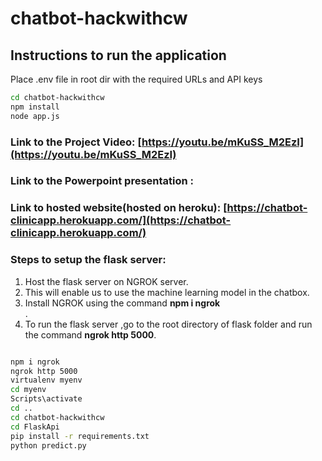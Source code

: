 # chatbot-hackwithcw

## Instructions to run the application

Place .env file in root dir with the required URLs and API keys

```bash
cd chatbot-hackwithcw
npm install
node app.js
```

### Link to the Project Video:   [https://youtu.be/mKuSS_M2EzI](https://youtu.be/mKuSS_M2EzI)

### Link to the Powerpoint presentation :

### Link to hosted website(hosted on heroku):  [https://chatbot-clinicapp.herokuapp.com/](https://chatbot-clinicapp.herokuapp.com/)


### Steps to setup the flask server:
1) Host the flask server on NGROK server.
2) This will enable us to use the machine learning model in the chatbox.
3) Install NGROK using the command  **npm i ngrok** <br>.
4) To run the flask server ,go to the root directory of flask folder and run the command **ngrok http 5000**.
 
```bash

npm i ngrok
ngrok http 5000
virtualenv myenv
cd myenv
Scripts\activate
cd ..
cd chatbot-hackwithcw
cd FlaskApi
pip install -r requirements.txt
python predict.py
```

###  

